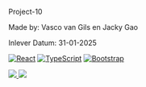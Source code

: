 Project-10

Made by: Vasco van Gils en Jacky Gao

Inlever Datum: 31-01-2025


[![React](https://img.shields.io/badge/React-%2320232a.svg?logo=react&logoColor=%2361DAFB)](#)
[![TypeScript](https://img.shields.io/badge/TypeScript-3178C6?logo=typescript&logoColor=fff)](#)
[![Bootstrap](https://img.shields.io/badge/Bootstrap-7952B3?logo=bootstrap&logoColor=fff)](#)



<a href="https://github.com/vmvangils/expense-tracker/graphs/contributors">
  <img src="https://contrib.rocks/image?repo=vmvangils/expense-tracker" />
</a>
<a href="https://github.com/prisontaker/P4Project/graphs/contributors">
  <img src="https://contrib.rocks/image?repo=prisontaker/P4Project" />
</a>


